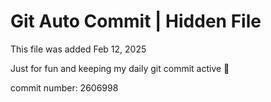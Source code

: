 # Git Auto Commit | Hidden File

This file was added Feb 12, 2025

Just for fun and keeping my daily git commit active 🤪

commit number: 2606998
